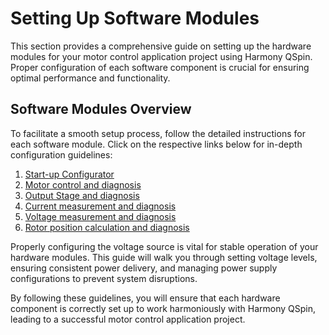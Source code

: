 # Setting Up Software Modules
This section provides a comprehensive guide on setting up the hardware modules for your motor control application project using Harmony QSpin. Proper configuration of each software component is crucial for ensuring optimal performance and functionality.

## Software Modules Overview
To facilitate a smooth setup process, follow the detailed instructions for each software module. Click on the respective links below for in-depth configuration guidelines:

1. [Start-up Configurator](./software_modules/startup_configurator.md )
2. [Motor control and diagnosis](./software_modules/motor_control_and_diagnosis.md )
3. [Output Stage and diagnosis](./software_modules/output_stage.md )
4. [Current measurement and diagnosis](./software_modules/current_measurement.md )
5. [Voltage measurement and diagnosis](./software_modules/voltage_measurement.md )
6. [Rotor position calculation and diagnosis](./software_modules/rotor_position_estimation.md )

Properly configuring the voltage source is vital for stable operation of your hardware modules. This guide will walk you through setting voltage levels, ensuring consistent power delivery, and managing power supply configurations to prevent system disruptions.

By following these guidelines, you will ensure that each hardware component is correctly set up to work harmoniously with Harmony QSpin, leading to a successful motor control application project.
